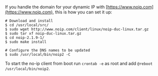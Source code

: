 If you handle the domain for your dynamic IP with [https://www.noip.com](https://www.noip.com), this is how you can set it up:

```
# Download and install
$ cd /usr/local/src/
$ sudo wget http://www.noip.com/client/linux/noip-duc-linux.tar.gz
$ sudo tar xf noip-duc-linux.tar.gz
$ cd noip-2.1.9-1/
$ sudo make install

# Configure the DNS names to be updated
$ sudo /usr/local/bin/noip2 -C
```

To start the no-ip client from boot run `crontab -e` as root and add `@reboot /usr/local/bin/noip2`.
